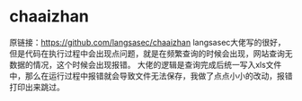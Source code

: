 # chaaizhan
原链接：https://github.com/langsasec/chaaizhan
langsasec大佬写的很好，但是代码在执行过程中会出现点问题，就是在频繁查询的时候会出现，网站查询无数据的情况，这个时候会出现报错。
大佬的逻辑是查询完成后统一写入xls文件中，那么在运行过程中报错就会导致文件无法保存，我做了点点小小的改动，报错打印出来跳过。
